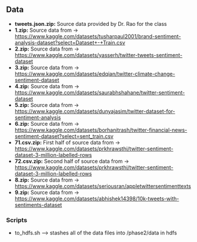 ## Data

- **tweets.json.zip:** Source data provided by Dr. Rao for the class
- **1.zip:** Source data from -> https://www.kaggle.com/datasets/tusharpaul2001/brand-sentiment-analysis-dataset?select=Dataset+-+Train.csv
- **2.zip:** Source data from -> https://www.kaggle.com/datasets/yasserh/twitter-tweets-sentiment-dataset
- **3.zip:** Source data from -> https://www.kaggle.com/datasets/edqian/twitter-climate-change-sentiment-dataset
- **4.zip:** Source data from -> https://www.kaggle.com/datasets/saurabhshahane/twitter-sentiment-dataset
- **5.zip:** Source data from -> https://www.kaggle.com/datasets/dunyajasim/twitter-dataset-for-sentiment-analysis
- **6.zip:** Source data from -> https://www.kaggle.com/datasets/borhanitrash/twitter-financial-news-sentiment-dataset?select=sent_train.csv
- **71.csv.zip:** First half of source data from -> https://www.kaggle.com/datasets/prkhrawsthi/twitter-sentiment-dataset-3-million-labelled-rows
- **72.csv.zip:** Second half of source data from -> https://www.kaggle.com/datasets/prkhrawsthi/twitter-sentiment-dataset-3-million-labelled-rows
- **8.zip:** Source data from -> https://www.kaggle.com/datasets/seriousran/appletwittersentimenttexts
- **9.zip:** Source data from -> https://www.kaggle.com/datasets/abhishek14398/10k-tweets-with-sentiments-dataset

### Scripts
- to_hdfs.sh --> stashes all of the data files into /phase2/data in hdfs
